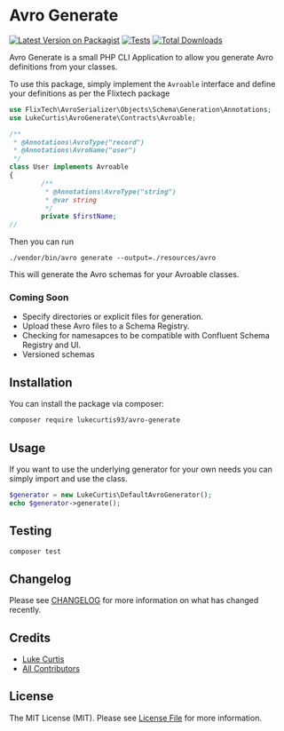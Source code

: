 # Avro Generate

[![Latest Version on Packagist](https://img.shields.io/packagist/v/lukecurtis93/avro-generate.svg?style=flat-square)](https://packagist.org/packages/lukecurtis93/avro-generate)
[![Tests](https://github.com/lukecurtis93/avro-generate/actions/workflows/run-tests.yml/badge.svg?branch=main)](https://github.com/lukecurtis93/avro-generate/actions/workflows/run-tests.yml)
[![Total Downloads](https://img.shields.io/packagist/dt/lukecurtis93/avro-generate.svg?style=flat-square)](https://packagist.org/packages/lukecurtis93/avro-generate)

Avro Generate is a small PHP CLI Application to allow you generate Avro definitions from your classes.

To use this package, simply implement the `Avroable` interface and define your definitions as per the Flixtech package

```php
use FlixTech\AvroSerializer\Objects\Schema\Generation\Annotations;
use LukeCurtis\AvroGenerate\Contracts\Avroable;

/**
 * @Annotations\AvroType("record")
 * @Annotations\AvroName("user")
 */
class User implements Avroable
{
        /**
         * @Annotations\AvroType("string")
         * @var string
         */
        private $firstName;
//
```

Then you can run

```
./vendor/bin/avro generate --output=./resources/avro
```

This will generate the Avro schemas for your Avroable classes.

### Coming Soon
- Specify directories or explicit files for generation.
- Upload these Avro files to a Schema Registry.
- Checking for namesapces to be compatible with Confluent Schema Registry and UI.
- Versioned schemas

## Installation

You can install the package via composer:

```bash
composer require lukecurtis93/avro-generate
```

## Usage

If you want to use the underlying generator for your own needs you can simply import and use the class.

```php
$generator = new LukeCurtis\DefaultAvroGenerator();
echo $generator->generate();
```

## Testing

```bash
composer test
```

## Changelog

Please see [CHANGELOG](CHANGELOG.md) for more information on what has changed recently.

## Credits

- [Luke Curtis](https://github.com/lukecurtis93)
- [All Contributors](../../contributors)

## License

The MIT License (MIT). Please see [License File](LICENSE.md) for more information.
